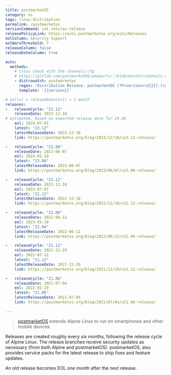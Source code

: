 ```yaml
---
title: postmarketOS
category: os
tags: linux-distribution
permalink: /postmarketos
versionCommand: cat /etc/os-release
releasePolicyLink: https://wiki.postmarketos.org/wiki/Releases
eolColumn: Security Support
eolWarnThreshold: 7
releaseColumn: false
releaseDateColumn: true

auto:
  methods:
    # Cross check with the channels.cfg
    # https://gitlab.com/postmarketOS/pmaports/-/blob/master/channels.cfg?ref_type=heads
    - distrowatch: postmarketos
      regex: 'Distribution Release: postmarketOS (?P<version>\d{2}[.]\d{2})'
      template: '{{version}}'

# eol(x) = releaseDate(x+1) + 1 month
releases:
-   releaseCycle: "23.12"
    releaseDate: 2023-12-18
# estimated, based on expected release date for 24.06
    eol: 2024-07-01 
    latest: "23.12"
    latestReleaseDate: 2023-12-18
    link: https://postmarketos.org/blog/2023/12/18/v23.12-release/

-   releaseCycle: "23.06"
    releaseDate: 2023-06-07
    eol: 2024-01-18
    latest: "23.06"
    latestReleaseDate: 2023-06-07
    link: https://postmarketos.org/blog/2023/06/07/v23.06-release/

-   releaseCycle: "22.12"
    releaseDate: 2022-12-18
    eol: 2023-07-07
    latest: "22.12"
    latestReleaseDate: 2022-12-18
    link: https://postmarketos.org/blog/2022/12/18/v22.12-release/

-   releaseCycle: "22.06"
    releaseDate: 2022-06-12
    eol: 2023-01-18
    latest: "22.06"
    latestReleaseDate: 2022-06-12
    link: https://postmarketos.org/blog/2022/06/12/v22.06-release/

-   releaseCycle: "21.12"
    releaseDate: 2021-12-29
    eol: 2022-07-12
    latest: "21.12"
    latestReleaseDate: 2021-12-29
    link: https://postmarketos.org/blog/2021/12/29/v21.12-release/

-   releaseCycle: "21.06"
    releaseDate: 2021-07-04
    eol: 2022-01-29
    latest: "21.06"
    latestReleaseDate: 2021-07-04
    link: https://postmarketos.org/blog/2021/07/04/v21.06-release/

---
```


> [postmarketOS](https://postmarketos.org/) extends Alpine Linux
> to run on smartphones and other mobile devices.

Releases are created roughly every six months, following the release cycle of Alpine Linux.
The release branches receive security updates as necessary (from both Alpine and postmarketOS).
postmarketOS, also provides service packs for the latest release to ship fixes and feature updates.

An old release becomes EOL one month after the next release.
